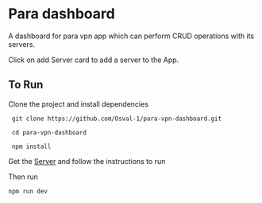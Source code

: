 # Para dashboard

A dashboard for para vpn app which can perform CRUD operations with its servers.

Click on add Server card to add a server to the App.

## To Run

Clone the project and install dependencies

```
 git clone https://github.com/Osval-1/para-vpn-dashboard.git

 cd para-vpn-dashboard

 npm install

```
Get the [Server](https://github.com/Osval-1/para-vpn-api.git) and follow the instructions to run

Then run

```
npm run dev
```
